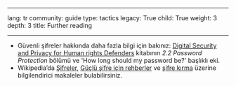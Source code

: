 

---

lang: tr
community: guide
type: tactics
legacy: True
child: True
weight: 3
depth: 3
title: Further reading

---

- Güvenli şifreler hakkında daha fazla bilgi için bakınız: [Digital Security and Privacy for Human rights Defenders](http://www.frontlinedefenders.org/esecman) kitabının *2.2 Password Protection* bölümü ve 'How long should my password be?' başlıklı eki.
- Wikipedia’da [Şifreler](http://en.wikipedia.org/wiki/Password), [Güçlü şifre için rehberler](http://en.wikipedia.org/wiki/Password_strength) ve [şifre kırma](http://en.wikipedia.org/wiki/Password_cracking) üzerine bilgilendirici makaleler bulabilirsiniz.


